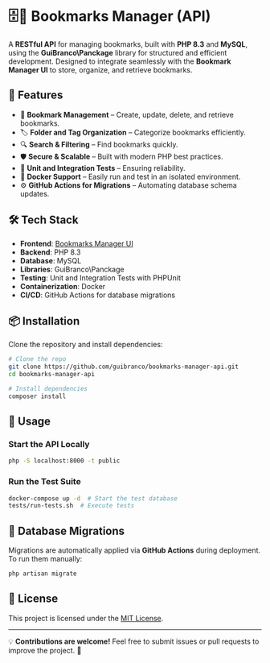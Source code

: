 # 🗄️🔖 Bookmarks Manager (API)

A **RESTful API** for managing bookmarks, built with **PHP 8.3** and **MySQL**, using the **GuiBranco\Panckage** library for structured and efficient development. Designed to integrate seamlessly with the **Bookmark Manager UI** to store, organize, and retrieve bookmarks.

## 🚀 Features
- 📂 **Bookmark Management** – Create, update, delete, and retrieve bookmarks.
- 🏷 **Folder and Tag Organization** – Categorize bookmarks efficiently.
- 🔍 **Search & Filtering** – Find bookmarks quickly.
- 🛡 **Secure & Scalable** – Built with modern PHP best practices.
- 🧪 **Unit and Integration Tests** – Ensuring reliability.
- 🐳 **Docker Support** – Easily run and test in an isolated environment.
- ⚙️ **GitHub Actions for Migrations** – Automating database schema updates.

## 🛠 Tech Stack
- **Frontend**: [Bookmarks Manager UI](https://github.com/guibranco/bookmarks-manager-ui/)
- **Backend**: PHP 8.3
- **Database**: MySQL
- **Libraries**: GuiBranco\Panckage
- **Testing**: Unit and Integration Tests with PHPUnit
- **Containerization**: Docker
- **CI/CD**: GitHub Actions for database migrations

## 📦 Installation

Clone the repository and install dependencies:

```bash
# Clone the repo
git clone https://github.com/guibranco/bookmarks-manager-api.git
cd bookmarks-manager-api

# Install dependencies
composer install
```

## 🔧 Usage

### Start the API Locally

```bash
php -S localhost:8000 -t public
```

### Run the Test Suite

```bash
docker-compose up -d  # Start the test database
tests/run-tests.sh  # Execute tests
```

## 🔄 Database Migrations

Migrations are automatically applied via **GitHub Actions** during deployment. To run them manually:

```bash
php artisan migrate
```

## 📜 License
This project is licensed under the [MIT License](LICENSE).

---

💡 **Contributions are welcome!** Feel free to submit issues or pull requests to improve the project. 🚀


